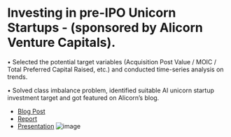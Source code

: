 # Investing in pre-IPO Unicorn Startups - (sponsored by Alicorn Venture Capitals). 

• Selected the potential target variables (Acquisition Post Value / MOIC / Total Preferred Capital Raised, etc.) and conducted time-series analysis on trends. 

• Solved class imbalance problem, identified suitable AI unicorn startup investment target and got featured on Alicorn’s blog. 

- [Blog Post](https://www.linkedin.com/feed/update/urn:li:activity:6795761592907780096/) 
- [Report](https://github.com/Lukastuong123/Python/blob/master/Project-%20Investing%20in%20pre-IPO%20Unicorn%20Startups%20(sponsored%20by%20Alicorn%20Venture%20Capitals)/Final%20Project%20Proposal.pdf) 
- [Presentation](https://github.com/Lukastuong123/Python/blob/master/Project-%20Investing%20in%20pre-IPO%20Unicorn%20Startups%20(sponsored%20by%20Alicorn%20Venture%20Capitals)/Final%20Presentation.pptx)
![image](https://user-images.githubusercontent.com/56985560/117250027-6f412600-adf7-11eb-9ce0-50f7a613fdfb.png)
